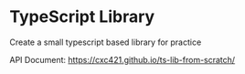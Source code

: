 # TypeScript Library

Create a small typescript based library for practice

API Document: https://cxc421.github.io/ts-lib-from-scratch/
